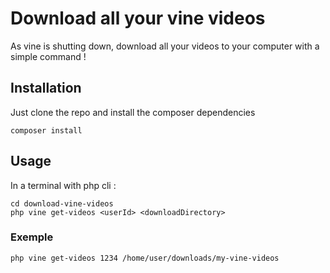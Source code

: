 # Download all your vine videos

As vine is shutting down, download all your videos to your computer with a simple command !

## Installation

Just clone the repo and install the composer dependencies

    composer install
    
## Usage

In a terminal with php cli :

    cd download-vine-videos
    php vine get-videos <userId> <downloadDirectory>
    
### Exemple
    
    php vine get-videos 1234 /home/user/downloads/my-vine-videos
